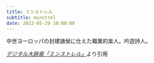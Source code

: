 ```yaml
---
title: ミンストレル
subtitle: minstrel
date: 2023-05-29 10:00:00
---
```


中世ヨーロッパの封建諸侯に仕えた職業的楽人。吟遊詩人。

<cite>[デジタル大辞泉「ミンストレル」](https://dictionary.goo.ne.jp/word/%E3%83%9F%E3%83%B3%E3%82%B9%E3%83%88%E3%83%AC%E3%83%AB/)</cite>より引用